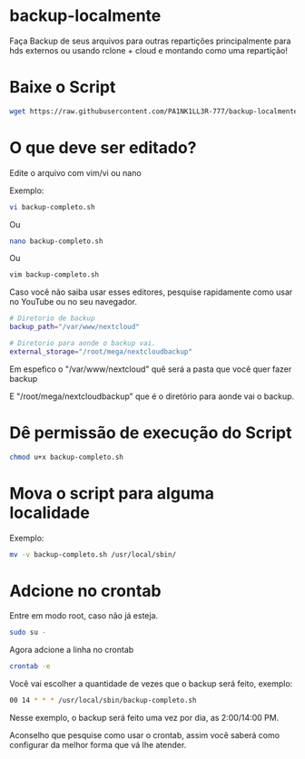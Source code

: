 # backup-localmente

Faça Backup de seus arquivos para outras repartições principalmente para hds externos ou usando rclone + cloud e montando como uma repartição!

# Baixe o Script

```bash
wget https://raw.githubusercontent.com/PA1NK1LL3R-777/backup-localmente/main/backup-completo.
```
# O que deve ser editado?

Edite o arquivo com vim/vi ou nano

Exemplo:
```bash
vi backup-completo.sh
```
Ou
```bash
nano backup-completo.sh
```
Ou
```bash
vim backup-completo.sh
```

Caso você não saiba usar esses editores, pesquise rapidamente como usar no YouTube ou no seu navegador.


```bash
# Diretorio de backup
backup_path="/var/www/nextcloud"

# Diretorio para aonde o backup vai. 
external_storage="/root/mega/nextcloudbackup"
```

Em espefico o "/var/www/nextcloud" quê será a pasta que você quer fazer backup

E
"/root/mega/nextcloudbackup" que é o diretório para aonde vai o backup.


# Dê permissão de execução do Script

```bash
chmod u+x backup-completo.sh
```

# Mova o script para alguma localidade

Exemplo:

```bash
mv -v backup-completo.sh /usr/local/sbin/
```

# Adcione no crontab

Entre em modo root, caso não já esteja.

```bash
sudo su -
```

Agora adcione a linha no crontab

```bash
crontab -e
```

Você vai escolher a quantidade de vezes que o backup será feito, exemplo:
```bash
00 14 * * * /usr/local/sbin/backup-completo.sh
```
Nesse exemplo, o backup será feito uma vez por dia, as 2:00/14:00 PM.

Aconselho que pesquise como usar o crontab, assim você saberá como configurar da melhor forma que vá lhe atender.
